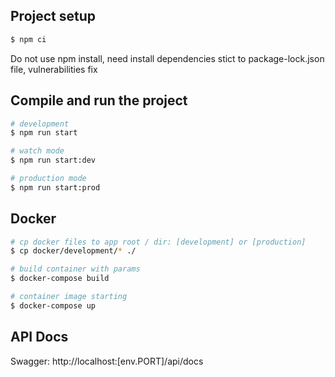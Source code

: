 ## Project setup

```bash
$ npm ci
```

Do not use npm install, need install dependencies stict to package-lock.json file, vulnerabilities fix

## Compile and run the project

```bash
# development
$ npm run start

# watch mode
$ npm run start:dev

# production mode
$ npm run start:prod
```

## Docker

```bash
# cp docker files to app root / dir: [development] or [production]
$ cp docker/development/* ./

# build container with params
$ docker-compose build

# container image starting
$ docker-compose up
```

## API Docs

Swagger: http://localhost:[env.PORT]/api/docs
